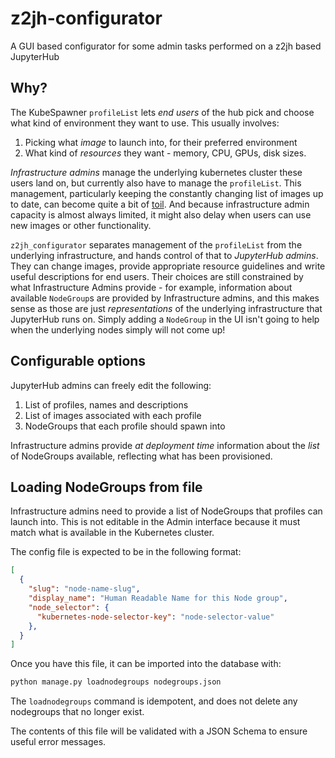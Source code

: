 # z2jh-configurator

A GUI based configurator for some admin tasks performed on a z2jh based JupyterHub

## Why?

The KubeSpawner `profileList` lets *end users* of the hub pick and choose
what kind of environment they want to use. This usually involves:

1. Picking what *image* to launch into, for their preferred environment
2. What kind of *resources* they want - memory, CPU, GPUs, disk sizes.

*Infrastructure admins* manage the underlying kubernetes cluster these users
land on, but currently also have to manage the `profileList`. This management,
particularly keeping the constantly changing list of images up to date, can
become quite a bit of [toil](https://sre.google/sre-book/eliminating-toil/).
And because infrastructure admin capacity is almost always limited, it might
also delay when users can use new images or other functionality.

`z2jh_configurator` separates management of the `profileList` from the underlying
infrastructure, and hands control of that to *JupyterHub admins*. They can change
images, provide appropriate resource guidelines and write useful descriptions
for end users. Their choices are still constrained by what Infrastructure
Admins provide - for example, information about available `NodeGroup`s are 
provided by Infrastructure admins, and this makes sense as those are just
*representations* of the underlying infrastructure that JupyterHub runs on.
Simply adding a `NodeGroup` in the UI isn't going to help when the underlying
nodes simply will not come up!

## Configurable options

JupyterHub admins can freely edit the following:

1. List of profiles, names and descriptions
2. List of images associated with each profile
3. NodeGroups that each profile should spawn into

Infrastructure admins provide *at deployment time* information about
the *list* of NodeGroups available, reflecting what has been provisioned.

## Loading NodeGroups from file

Infrastructure admins need to provide a list of NodeGroups that profiles can
launch into. This is not editable in the Admin interface because it must match
what is available in the Kubernetes cluster.

The config file is expected to be in the following format:

```json
[
  {
    "slug": "node-name-slug",
    "display_name": "Human Readable Name for this Node group",
    "node_selector": {
      "kubernetes-node-selector-key": "node-selector-value"
    },
  }
]
```

Once you have this file, it can be imported into the database with:

```bash
python manage.py loadnodegroups nodegroups.json 
```

The `loadnodegroups` command is idempotent, and does not delete any nodegroups
that no longer exist.
    
The contents of this file will be validated with a JSON Schema to ensure
useful error messages.
